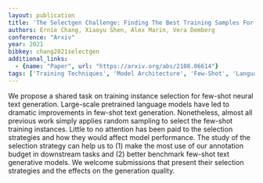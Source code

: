 ```yaml
---
layout: publication
title: 'The Selectgen Challenge: Finding The Best Training Samples For Few-shot Neural Text Generation'
authors: Ernie Chang, Xiaoyu Shen, Alex Marin, Vera Demberg
conference: "Arxiv"
year: 2021
bibkey: chang2021selectgen
additional_links:
  - {name: "Paper", url: "https://arxiv.org/abs/2108.06614"}
tags: ['Training Techniques', 'Model Architecture', 'Few-Shot', 'Language Modeling', 'Applications', 'Attention Mechanism']
---
```

We propose a shared task on training instance selection for few-shot neural
text generation. Large-scale pretrained language models have led to dramatic
improvements in few-shot text generation. Nonetheless, almost all previous work
simply applies random sampling to select the few-shot training instances.
Little to no attention has been paid to the selection strategies and how they
would affect model performance. The study of the selection strategy can help us
to (1) make the most use of our annotation budget in downstream tasks and (2)
better benchmark few-shot text generative models. We welcome submissions that
present their selection strategies and the effects on the generation quality.
